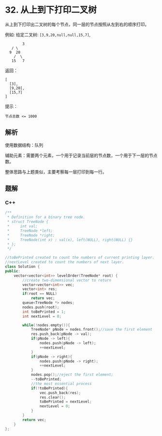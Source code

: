 # 32. 从上到下打印二叉树

从上到下打印出二叉树的每个节点，同一层的节点按照从左到右的顺序打印。

例如:
给定二叉树: `[3,9,20,null,null,15,7]`,

    		3
       / \
      9  20
        /  \
       15   7

返回：

```
[
  [3],
  [9,20],
  [15,7]
]
```


提示：

`节点总数 <= 1000`



## 解析

使用数据结构：队列

辅助元素：需要两个元素，一个用于记录当前层的节点数，一个用于下一层的节点数。

整体思路与上题类似，主要考察每一层打印到每一行。



## 题解

### C++

```c++
/**
 * Definition for a binary tree node.
 * struct TreeNode {
 *     int val;
 *     TreeNode *left;
 *     TreeNode *right;
 *     TreeNode(int x) : val(x), left(NULL), right(NULL) {}
 * };
 */

//toBePrinted created to count the numbers of current printing layer.
//nextLevel created to count the numbers of next layer.
class Solution {
public:
    vector<vector<int>> levelOrder(TreeNode* root) {
        //create two-dimemsional vector to return
        vector<vector<int>> vec;
        vector<int> res;
        if(root == NULL)
            return vec;
        queue<TreeNode *> nodes;
        nodes.push(root);
        int toBePrinted = 1; 
        int nextLevel = 0;

        while(!nodes.empty()){
            TreeNode* pNode = nodes.front();//save the first element
            res.push_back(pNode -> val);
            if(pNode -> left){
                nodes.push(pNode -> left);
                ++nextLevel;
            }
            if(pNode -> right){
                nodes.push(pNode -> right);
                ++nextLevel;
            }
            nodes.pop();//eject the first element;
            --toBePrinted;
            //the most essential process
            if(!toBePrinted){
                vec.push_back(res);
                res.clear();
                toBePrinted = nextLevel;
                nextLevel = 0;
            }
        }
        return vec;
    }
};
```


